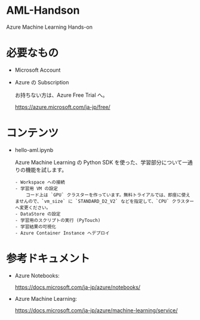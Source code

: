 # AML-Handson
Azure Machine Learning Hands-on

# 必要なもの


- Microsoft Account
- Azure の Subscription

    お持ちない方は、Azure Free Trial へ。

    https://azure.microsoft.com/ja-jp/free/

# コンテンツ

- hello-aml.ipynb

    Azure Machine Learning の Python SDK を使った、学習部分について一通りの機能を試します。

      - Workspace への接続
      - 学習用 VM の設定
          コード上は `GPU` クラスターを作っています。無料トライアルでは、即座に使えませんので、`vm_size` に `STANDARD_D2_V2` などを指定して、`CPU` クラスターへ変更ください。
      - DataStore の設定
      - 学習用のスクリプトの実行 (PyTouch)
      - 学習結果の可視化
      - Azure Container Instance へデプロイ


# 参考ドキュメント

- Azure Notebooks:
 
    https://docs.microsoft.com/ja-jp/azure/notebooks/


- Azure Machine Learning:

    https://docs.microsoft.com/ja-jp/azure/machine-learning/service/
